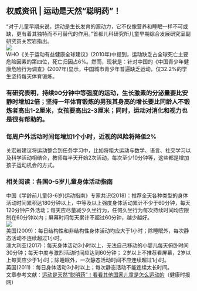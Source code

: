 ## 权威资讯 | 运动是天然“聪明药”！  
“对于儿童早期来说，运动是生长发育的源动力，它不仅像营养和睡眠一样不可或缺，更有着其独特而不可替代的作用。”首都儿科研究所儿童早期综合发展研究室副研究员关宏岩指出。   
![](http://cdncms.v-keep.cn/wp-content/uploads/2019/10/timg67-1-1024x569.jpg)  
WHO《关于运动有益健康全球建议》(2010年)中提到，运动缺乏占全球死亡主要危险因素的第四位，死亡归因占6%。然而，现状是：针对中国的《中国青少年健康危险行为调查》(2007年)显示，中国城市青少年普遍缺乏运动，仅32.2%的学生坚持每天体育锻炼。  
### 有研究表明，持续90分钟中等强度的运动，生长激素的分泌量要比安静时增加2倍；坚持一年体育锻炼的男孩其身高的增长要比同龄人不锻炼者高出1-2厘米，女孩要高出2-3厘米；同时，运动对消化和视力也是很有帮助的。  
### 每周户外活动时间每增加1个小时，近视的风险将降低2%  
关宏岩建议将运动整合到任务学习中，比如将粗大运动与数学、语言、社交学习以及科学活动相结合，教师每半天开始2次活动，每次至少10分钟等，这些都是增加孩子运动机会的方式。  
### 相关阅读：各国0-5岁儿童身体活动指南  
中国《学龄前儿童(3-6岁)运动指南》专家共识(2018)：推荐全天各种类型的身体活动时间累积达180分钟以上，中等及以上强度身体活动累计不少于60分钟，每天120分钟户外活动；每天应尽量减少久坐行为，任何久坐行为每次持续时间均应限制在60分钟以内；屏幕时间每天累计不超过60分钟，越少越好。  
![](http://cdncms.v-keep.cn/wp-content/uploads/2019/10/20180809034126_94188167429f8e7046542b3d48f32aff_4.gif)  
美国(2009)：每日结构性和非结构性身体活动均应大于1小时；除睡眠外，每次静态活动不连续超过1小时。  
澳大利亚(2017)：每天身体活动3小时以上，无法自己移动的小婴儿每天俯卧时间30分钟；每天中度与激烈活动时间应达到60分钟； 2岁以上不推荐看屏幕，2岁以上每天应少于1小时；除睡眠外，一次静态活动时间不应连续超过1小时。  
英国(2011)：每日身体活动3小时以上；每次静态活动不能连续太长时间。  
文章参考文献：<a href="http://www.jksb.com.cn/html/2019/growthsport_1014/141575.html">运动是天然“聪明药”！看看其他国家儿童是怎么运动的</a>（健康时报网）  
